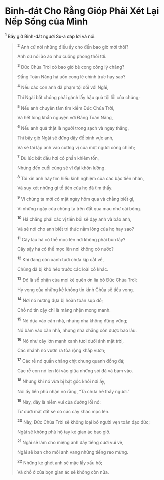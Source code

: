 # Binh-đát Cho Rằng Gióp Phải Xét Lại Nếp Sống của Mình

<sup><b>1</b></sup> Bấy giờ Binh-đát người Su-a đáp lời và nói:

> <sup><b>2</b></sup> Anh cứ nói những điều ấy cho đến bao giờ mới thôi?
>
> Anh cứ nói ào ào như cuồng phong thổi tới.
>
> <sup><b>3</b></sup> Ðức Chúa Trời có bao giờ bẻ cong công lý chăng?
>
> Ðấng Toàn Năng há uốn cong lẽ chính trực hay sao?
>
> <sup><b>4</b></sup> Nếu các con anh đã phạm tội đối với Ngài,
>
> Thì Ngài bắt chúng phải gánh lấy hậu quả tội lỗi của chúng;
>
> <sup><b>5</b></sup> Nếu anh chuyên tâm tìm kiếm Ðức Chúa Trời,
>
> Và hết lòng khẩn nguyện với Ðấng Toàn Năng,
>
> <sup><b>6</b></sup> Nếu anh quả thật là người trong sạch và ngay thẳng,
>
> Thì bây giờ Ngài sẽ đứng dậy để binh vực anh,
>
> Và sẽ tái lập anh vào cương vị của một người công chính;
>
> <sup><b>7</b></sup> Dù lúc bắt đầu hơi có phần khiêm tốn,
>
> Nhưng đến cuối cùng sẽ vĩ đại khôn lường.
>
> <sup><b>8</b></sup> Tôi xin anh hãy tìm hiểu kinh nghiệm của các bậc tiền nhân,
>
> Và suy xét những gì tổ tiên của họ đã tìm thấy.
>
> <sup><b>9</b></sup> Vì chúng ta mới có mặt ngày hôm qua và chẳng biết gì,
>
> Vì những ngày của chúng ta trên đất qua mau như cái bóng.
>
> <sup><b>10</b></sup> Há chẳng phải các vị tiền bối sẽ dạy anh và bảo anh,
>
> Và sẽ nói cho anh biết tri thức nằm lòng của họ hay sao?
>
> <sup><b>11</b></sup> Cây lau há có thể mọc lên nơi không phải bùn lầy?
>
> Cây sậy há có thể mọc lên nơi không có nước?
>
> <sup><b>12</b></sup> Khi đang còn xanh tươi chưa kịp cắt về,
>
> Chúng đã bị khô héo trước các loài cỏ khác.
>
> <sup><b>13</b></sup> Ðó là số phận của mọi kẻ quên ơn lìa bỏ Ðức Chúa Trời;
>
> Hy vọng của những kẻ không tin kính Chúa sẽ tiêu vong.
>
> <sup><b>14</b></sup> Nơi nó nương dựa bị hoàn toàn sụp đổ;
>
> Chỗ nó tin cậy chỉ là màng nhện mong manh.
>
> <sup><b>15</b></sup> Nó dựa vào căn nhà, nhưng nhà không đứng vững;
>
> Nó bám vào căn nhà, nhưng nhà chẳng còn được bao lâu.
>
> <sup><b>16</b></sup> Nó như cây lớn mạnh xanh tươi dưới ánh mặt trời,
>
> Các nhánh nó vươn ra tỏa rộng khắp vườn;
>
> <sup><b>17</b></sup> Các rễ nó quấn chằng chịt chung quanh đống đá;
>
> Các rễ con nó len lỏi vào giữa những sỏi đá và bám vào.
>
> <sup><b>18</b></sup> Nhưng khi nó vừa bị bật gốc khỏi nơi ấy,
>
> Nơi ấy liền phủ nhận nó rằng, “Ta chưa hề thấy ngươi.”
>
> <sup><b>19</b></sup> Này, đây là niềm vui của đường lối nó:
>
> Từ dưới mặt đất sẽ có các cây khác mọc lên.
>
> <sup><b>20</b></sup> Này, Ðức Chúa Trời sẽ không loại bỏ người vẹn toàn đạo đức;
>
> Ngài sẽ không phù hộ tay kẻ gian ác bao giờ.
>
> <sup><b>21</b></sup> Ngài sẽ làm cho miệng anh đầy tiếng cười vui vẻ,
>
> Ngài sẽ ban cho môi anh vang những tiếng reo mừng.
>
> <sup><b>22</b></sup> Những kẻ ghét anh sẽ mặc lấy xấu hổ;
>
> Và chỗ ở của bọn gian ác sẽ không còn nữa.
